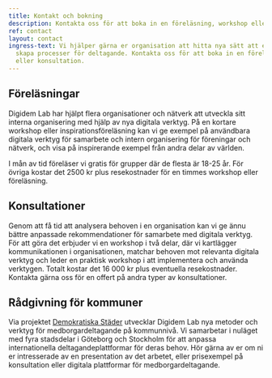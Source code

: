 ```yaml
---
title: Kontakt och bokning
description: Kontakta oss för att boka in en föreläsning, workshop eller konsultation.
ref: contact
layout: contact
ingress-text: Vi hjälper gärna er organisation att hitta nya sätt att engagera och
  skapa processer för deltagande. Kontakta oss för att boka in en föreläsning, workshop
  eller konsultation.
---
```


## Föreläsningar
Digidem Lab har hjälpt flera organisationer och nätverk att utveckla sitt interna organisering med hjälp av nya digitala verktyg.
På en kortare workshop eller inspirationsföreläsning kan vi ge exempel på användbara digitala verktyg för samarbete och intern organisering för föreningar och nätverk, och visa på inspirerande exempel från andra delar av världen.

I mån av tid föreläser vi gratis för grupper där de flesta är 18-25 år. För övriga kostar det 2500 kr plus resekostnader för en timmes workshop eller föreläsning.

## Konsultationer
Genom att få tid att analysera behoven i en organisation kan vi ge ännu bättre anpassade rekommendationer för samarbete med digitala verktyg. För att göra det erbjuder vi en workshop i två delar, där vi kartlägger kommunikationen i  organisationen, matchar behoven mot relevanta digitala verktyg och leder en praktisk workshop i att implementera och använda verktygen. Totalt kostar det 16 000 kr plus eventuella resekostnader. Kontakta gärna oss för en offert på andra typer av konsultationer.

## Rådgivning för kommuner
Via projektet [Demokratiska Städer](https://demokratiskastader.se/) utvecklar Digidem Lab nya metoder och verktyg för medborgardeltagande på kommunnivå. Vi samarbetar i nuläget med fyra stadsdelar i Göteborg och Stockholm för att anpassa internationella deltagandeplattformar för deras behov. Hör gärna av er om ni er intresserade av en presentation av det arbetet, eller prisexempel på konsultation eller digitala plattformar för medborgardeltagande.
